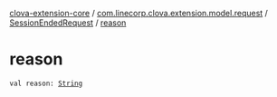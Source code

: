 [clova-extension-core](../../index.md) / [com.linecorp.clova.extension.model.request](../index.md) / [SessionEndedRequest](index.md) / [reason](./reason.md)

# reason

`val reason: `[`String`](https://kotlinlang.org/api/latest/jvm/stdlib/kotlin/-string/index.html)